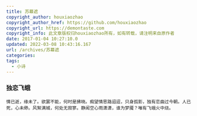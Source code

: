 ```yaml
---
title: 苏幕遮
copyright_author: houxiaozhao
copyright_author_href: https://github.com/houxiaozhao
copyright_url: https://demontaste.com
copyright_info: 此文章版权归houxiaozhao所有，如有转载，请注明来自原作者
date: 2017-01-04 10:27:10.0
updated: 2022-03-08 10:43:16.167
url: /archives/苏幕遮
categories:
tags:
  - 小诗
---
```


### 独恋飞蛾

```
情已逝，缘未了。欲罢不能，何时是拂晓。痴望情思路迢迢，只身孤影，独有恋曲过今朝。人已死，心未缈。风絮满城，何处无寂寥。静闻空心雨潇潇，谁为梦魇？唯有飞蛾火中烧。
```
